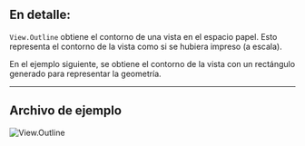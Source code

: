 ## En detalle:
`View.Outline` obtiene el contorno de una vista en el espacio papel. Esto representa el contorno de la vista como si se hubiera impreso (a escala).

En el ejemplo siguiente, se obtiene el contorno de la vista con un rectángulo generado para representar la geometría.
___
## Archivo de ejemplo

![View.Outline](./Revit.Elements.Views.View.Outline_img.jpg)
